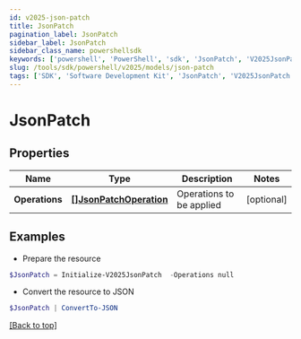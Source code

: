 ```yaml
---
id: v2025-json-patch
title: JsonPatch
pagination_label: JsonPatch
sidebar_label: JsonPatch
sidebar_class_name: powershellsdk
keywords: ['powershell', 'PowerShell', 'sdk', 'JsonPatch', 'V2025JsonPatch']
slug: /tools/sdk/powershell/v2025/models/json-patch
tags: ['SDK', 'Software Development Kit', 'JsonPatch', 'V2025JsonPatch']
---
```


# JsonPatch

## Properties

| Name | Type | Description | Notes |
| --- | --- | --- | --- |
| **Operations** | [**[]JsonPatchOperation**](json-patch-operation) | Operations to be applied | [optional] |

## Examples

- Prepare the resource

```powershell
$JsonPatch = Initialize-V2025JsonPatch  -Operations null
```

- Convert the resource to JSON

```powershell
$JsonPatch | ConvertTo-JSON
```

[[Back to top]](#)
